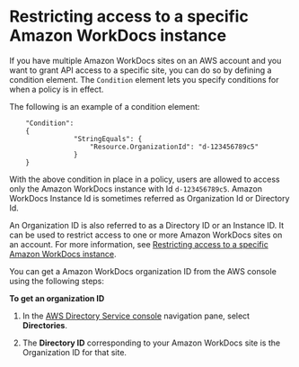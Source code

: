 # Restricting access to a specific Amazon WorkDocs instance<a name="restrict_access"></a>

If you have multiple Amazon WorkDocs sites on an AWS account and you want to grant API access to a specific site, you can do so by defining a condition element\. The `Condition` element lets you specify conditions for when a policy is in effect\.

The following is an example of a condition element:

```
    "Condition": 
    {
                "StringEquals": {
                    "Resource.OrganizationId": "d-123456789c5"
                }
    }
```

With the above condition in place in a policy, users are allowed to access only the Amazon WorkDocs instance with Id `d-123456789c5`\. Amazon WorkDocs Instance Id is sometimes referred as Organization Id or Directory Id\.

An Organization ID is also referred to as a Directory ID or an Instance ID\. It can be used to restrict access to one or more Amazon WorkDocs sites on an account\. For more information, see [Restricting access to a specific Amazon WorkDocs instance](#restrict_access)\.

You can get a Amazon WorkDocs organization ID from the AWS console using the following steps:

**To get an organization ID**

1. In the [AWS Directory Service console](https://console.aws.amazon.com/directoryservicev2/) navigation pane, select **Directories**\.

1. The **Directory ID** corresponding to your Amazon WorkDocs site is the Organization ID for that site\.